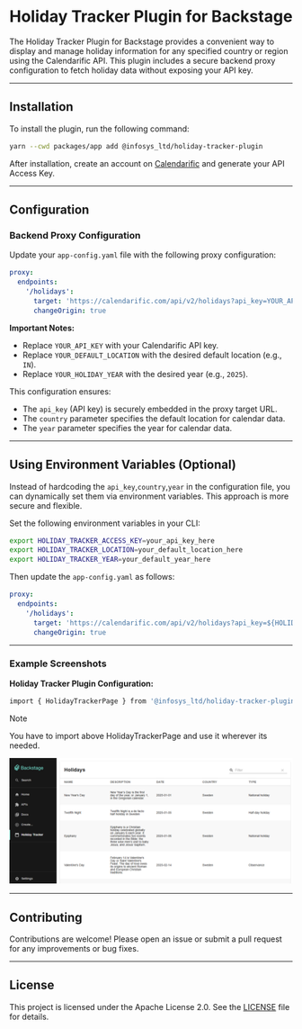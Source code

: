 # Holiday Tracker Plugin for Backstage

The Holiday Tracker Plugin for Backstage provides a convenient way to display and manage holiday information for any specified country or region using the Calendarific API. This plugin includes a secure backend proxy configuration to fetch holiday data without exposing your API key.

---

## Installation

To install the plugin, run the following command:

```bash
yarn --cwd packages/app add @infosys_ltd/holiday-tracker-plugin
```

After installation, create an account on [Calendarific](https://calendarific.com/) and generate your API Access Key.

---

## Configuration

### Backend Proxy Configuration

Update your `app-config.yaml` file with the following proxy configuration:

```yaml
proxy:
  endpoints:
    '/holidays':
      target: 'https://calendarific.com/api/v2/holidays?api_key=YOUR_API_KEY&country=YOUR_DEFAULT_LOCATION&year=YOUR_HOLIDAY_YEAR'
      changeOrigin: true
```

**Important Notes:**
- Replace `YOUR_API_KEY` with your Calendarific API key.
- Replace `YOUR_DEFAULT_LOCATION` with the desired default location (e.g., `IN`).
- Replace `YOUR_HOLIDAY_YEAR` with the desired year (e.g., `2025`).

This configuration ensures:
- The `api_key` (API key) is securely embedded in the proxy target URL.
- The `country` parameter specifies the default location for calendar data.
- The `year` parameter specifies the year for calendar data.

---

## Using Environment Variables (Optional)

Instead of hardcoding the `api_key`,`country`,`year` in the configuration file, you can dynamically set them via environment variables. This approach is more secure and flexible.

Set the following environment variables in your CLI:

```bash
export HOLIDAY_TRACKER_ACCESS_KEY=your_api_key_here
export HOLIDAY_TRACKER_LOCATION=your_default_location_here
export HOLIDAY_TRACKER_YEAR=your_default_year_here
```

Then update the `app-config.yaml` as follows:

```yaml
proxy:
  endpoints:
    '/holidays':
      target: 'https://calendarific.com/api/v2/holidays?api_key=${HOLIDAY_TRACKER_ACCESS_KEY}&country=${HOLIDAY_TRACKER_LOCATION}&year=${HOLIDAY_TRACKER_YEAR}'
      changeOrigin: true
```

---

### Example Screenshots

**Holiday Tracker Plugin Configuration:**

```bash
import { HolidayTrackerPage } from '@infosys_ltd/holiday-tracker-plugin';
```
> [!NOTE]
> You have to import above HolidayTrackerPage and use it wherever its needed.

![Holiday Tracker Page](https://github.com/Infosys/holiday-tracker-plugin/blob/main/plugins/holiday-tracker/src/docs/holidaytrackerplugin.png)

---

## Contributing

Contributions are welcome! Please open an issue or submit a pull request for any improvements or bug fixes.

---

## License

This project is licensed under the Apache License 2.0. See the [LICENSE](LICENSE) file for details.

